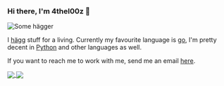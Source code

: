 ### Hi there, I'm 4thel00z 👋

![Some hägger](https://media.giphy.com/media/115BJle6N2Av0A/giphy.gif)

I [hägg](https://www.urbandictionary.com/define.php?term=hack) stuff for a living.
Currently my favourite language is [go](https://golang.org/), I'm pretty decent in [Python](https://www.python.org/) and other languages as well.

If you want to reach me to work with me, send me an email [here](mailto:4thel00z@gmail.com?subject=[GitHub]).

<a href="http://gendos.site">
  <img align="center" src="https://github-readme-stats.vercel.app/api?username=4thel00z&theme=radical" />
</a>

<a href="http://gendos.site">
  <img align="center" src="https://github-readme-stats.vercel.app/api/top-langs/?username=4thel00z&langs_count=8&theme=radical&layout=compact" />
</a>

